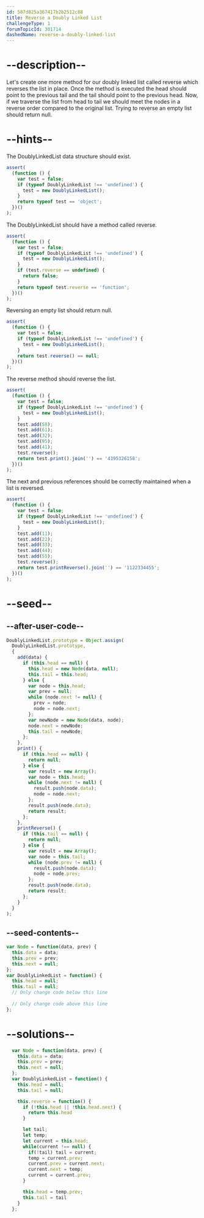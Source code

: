 ```yaml
---
id: 587d825a367417b2b2512c88
title: Reverse a Doubly Linked List
challengeType: 1
forumTopicId: 301714
dashedName: reverse-a-doubly-linked-list
---
```


# --description--

Let's create one more method for our doubly linked list called reverse which reverses the list in place. Once the method is executed the head should point to the previous tail and the tail should point to the previous head. Now, if we traverse the list from head to tail we should meet the nodes in a reverse order compared to the original list. Trying to reverse an empty list should return null.

# --hints--

The DoublyLinkedList data structure should exist.

```js
assert(
  (function () {
    var test = false;
    if (typeof DoublyLinkedList !== 'undefined') {
      test = new DoublyLinkedList();
    }
    return typeof test == 'object';
  })()
);
```

The DoublyLinkedList should have a method called reverse.

```js
assert(
  (function () {
    var test = false;
    if (typeof DoublyLinkedList !== 'undefined') {
      test = new DoublyLinkedList();
    }
    if (test.reverse == undefined) {
      return false;
    }
    return typeof test.reverse == 'function';
  })()
);
```

Reversing an empty list should return null.

```js
assert(
  (function () {
    var test = false;
    if (typeof DoublyLinkedList !== 'undefined') {
      test = new DoublyLinkedList();
    }
    return test.reverse() == null;
  })()
);
```

The reverse method should reverse the list.

```js
assert(
  (function () {
    var test = false;
    if (typeof DoublyLinkedList !== 'undefined') {
      test = new DoublyLinkedList();
    }
    test.add(58);
    test.add(61);
    test.add(32);
    test.add(95);
    test.add(41);
    test.reverse();
    return test.print().join('') == '4195326158';
  })()
);
```

The next and previous references should be correctly maintained when a list is reversed.

```js
assert(
  (function () {
    var test = false;
    if (typeof DoublyLinkedList !== 'undefined') {
      test = new DoublyLinkedList();
    }
    test.add(11);
    test.add(22);
    test.add(33);
    test.add(44);
    test.add(55);
    test.reverse();
    return test.printReverse().join('') == '1122334455';
  })()
);
```

# --seed--

## --after-user-code--

```js
DoublyLinkedList.prototype = Object.assign(
  DoublyLinkedList.prototype,
  {
    add(data) {
      if (this.head == null) {
        this.head = new Node(data, null);
        this.tail = this.head;
      } else {
        var node = this.head;
        var prev = null;
        while (node.next != null) {
          prev = node;
          node = node.next;
        };
        var newNode = new Node(data, node);
        node.next = newNode;
        this.tail = newNode;
      };
    },
    print() {
      if (this.head == null) {
        return null;
      } else {
        var result = new Array();
        var node = this.head;
        while (node.next != null) {
          result.push(node.data);
          node = node.next;
        };
        result.push(node.data);
        return result;
      };
    },
    printReverse() {
      if (this.tail == null) {
        return null;
      } else {
        var result = new Array();
        var node = this.tail;
        while (node.prev != null) {
          result.push(node.data);
          node = node.prev;
        };
        result.push(node.data);
        return result;
      };
    }
  }
);
```

## --seed-contents--

```js
var Node = function(data, prev) {
  this.data = data;
  this.prev = prev;
  this.next = null;
};
var DoublyLinkedList = function() {
  this.head = null;
  this.tail = null;
  // Only change code below this line
  
  // Only change code above this line
};
```

# --solutions--

```js
  var Node = function(data, prev) {
    this.data = data;
    this.prev = prev;
    this.next = null;
  };
  var DoublyLinkedList = function() {
    this.head = null;
    this.tail = null;

    this.reverse = function() {
      if (!this.head || !this.head.next) {
        return this.head
      }

      let tail;
      let temp;
      let current = this.head;
      while(current !== null) {
        if(!tail) tail = current;
        temp = current.prev;
        current.prev = current.next;
        current.next = temp;
        current = current.prev;
      }

      this.head = temp.prev;
      this.tail = tail
    }
  };
```
